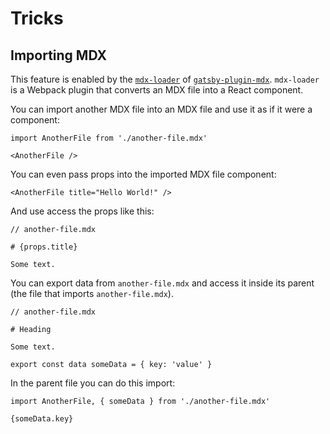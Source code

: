 # Tricks

## Importing MDX

This feature is enabled by the
[`mdx-loader`](https://github.com/gatsbyjs/gatsby/blob/master/packages/gatsby-plugin-mdx/loaders/mdx-loader.js)
of
[`gatsby-plugin-mdx`](https://github.com/gatsbyjs/gatsby/tree/master/packages/gatsby-plugin-mdx).
`mdx-loader` is a Webpack plugin that converts an MDX file into a React
component.

You can import another MDX file into an MDX file and use it as if it were a
component:

```
import AnotherFile from './another-file.mdx'

<AnotherFile />
```

You can even pass props into the imported MDX file component:

```
<AnotherFile title="Hello World!" />
```

And use access the props like this:

```
// another-file.mdx

# {props.title}

Some text.
```

You can export data from `another-file.mdx` and access it inside its parent (the
file that imports `another-file.mdx`).

```
// another-file.mdx

# Heading

Some text.

export const data someData = { key: 'value' }
```

In the parent file you can do this import:

```
import AnotherFile, { someData } from './another-file.mdx'

{someData.key}
```
